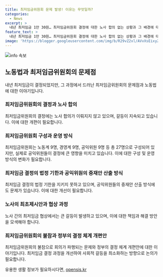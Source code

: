 ```yaml
---
title: 최저임금위원회 문제 발생! 이유는 무엇일까?
categories:
  - News
excerpt: >
  내년 최저임금 1만 30원… 최저임금위원회 결정에 대한 노사 합의 없는 상황과 그 배경에 대해 알아보겠습니다. 최저임금 결정을 둘러싼 노·사·공 간의 극심한 갈등과 결정 과정의 문제점을 다룰 것이며, 노·사·공이 모여 결정하는 최저임금위원회의 구성과 운영 방식, 그리고 결정 과정에서의 협상 문제 등에 대해서도 살펴볼 것입니다. 현재의 최저임금 결정 체계에 대한 다양한 의견과 문제 제기 사안들을 정리한 이번 보도는 최저임금 정책에 대한 사회적 합의를 이끌어내는데 필요한 다양한 측면을 담고 있을 것입니다.
feature_text: >
  내년 최저임금 1만 30원… 최저임금위원회 결정에 대한 노사 합의 없는 상황과 그 배경에 대해 알아보겠습니다. 최저임금 결정을 둘러싼 노·사·공 간의 극심한 갈등과 결정 과정의 문제점을 다룰 것이며, 노·사·공이 모여 결정하는 최저임금위원회의 구성과 운영 방식, 그리고 결정 과정에서의 협상 문제 등에 대해서도 살펴볼 것입니다. 현재의 최저임금 결정 체계에 대한 다양한 의견과 문제 제기 사안들을 정리한 이번 보도는 최저임금 정책에 대한 사회적 합의를 이끌어내는데 필요한 다양한 측면을 담고 있을 것입니다.
image: 'https://blogger.googleusercontent.com/img/b/R29vZ2xl/AVvXsEixyZcFfHzMRdzZMjFBmAUKJYCLCGyLL1o632UiGVXcaFdKo_bkvkuCioo0uUKlGfBVcT3P84aROyZIXSBEx3Aw5nCQ3pTgDom1WDC4m8eifvWiAmWEEVb4x6G_l8C0QH225ldMjyaFvpxGEBGNO37VmDTDMHGhJPq73UglMfDca1-0aw/s1600/blogspot.png'
---
```


<p><img src="https://blogger.googleusercontent.com/img/b/R29vZ2xl/AVvXsEixyZcFfHzMRdzZMjFBmAUKJYCLCGyLL1o632UiGVXcaFdKo_bkvkuCioo0uUKlGfBVcT3P84aROyZIXSBEx3Aw5nCQ3pTgDom1WDC4m8eifvWiAmWEEVb4x6G_l8C0QH225ldMjyaFvpxGEBGNO37VmDTDMHGhJPq73UglMfDca1-0aw/s1600/blogspot.png" alt="info 속보" /></p>

<h2 data-ke-size="size26">노동법과 최저임금위원회의 문제점</h2>

<p data-ke-size="size16">내년 최저임금이 결정되었지만, 그 과정에서 드러난 최저임금위원회의 문제점과 노동법에 대한 이야기입니다.</p>

<h3>최저임금위원회의 결정과 노사 합의</h3>

<p data-ke-size="size16">최저임금위원회의 결정에는 노사 합의가 이뤄지지 않고 있으며, 갈등이 지속되고 있습니다. 이에 대한 개편이 필요합니다.</p>

<h3>최저임금위원회 구성과 운영 방식</h3>

<p data-ke-size="size16">최저임금위원회는 노동계 9명, 경영계 9명, 공익위원 9명 등 총 27명으로 구성되어 있지만, 실제로 공익위원들이 결정에 큰 영향을 미치고 있습니다. 이에 대한 구성 및 운영 방식의 변화가 필요합니다.</p>

<h3>최저임금 결정의 법정 기한과 공익위원의 중재안 산출 방식</h3>

<p data-ke-size="size16">최저임금 결정의 법정 기한을 지키지 못하고 있으며, 공익위원들의 중재안 산출 방식에도 문제가 있습니다. 이에 대한 개선이 필요합니다.</p>

<h3>노사의 최초제시안과 협상 과정</h3>

<p data-ke-size="size16">노사 간의 최저임금 협상에서는 큰 갈등이 발생하고 있으며, 이에 대한 책임과 해결 방안을 모색해야 합니다.</p>

<h3>최저임금위원회의 불참과 정부의 결정 체계 개편안</h3>

<p data-ke-size="size16">최저임금위원회의 불참으로 회의가 파행되는 문제와 정부의 결정 체계 개편안에 대한 이야기입니다. 최저임금 결정 과정을 개선하여 사회적 갈등을 최소화하는 방향으로 논의가 필요합니다.</p>
유용한 생활 정보가 필요하시다면, <a href="https://opensis.kr" rel="dofollow">opensis.kr</a>


